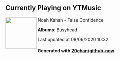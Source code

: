 ## Currently Playing on YTMusic

[<img align="left" width="100" src="https://lh3.googleusercontent.com/4JFvImNtUl6zwJqgtm-2haRDmEHvjH1XBtJ1e-dEj-jtG6nbEGj6cGkGCICrPh0gZC8XoLOMG562VUUN">](https://music.youtube.com/channel/UCwGXlFP4Ba5do7KoxRJYgVQ)

Noah Kahan - False Confidence

**Albums**: Busyhead

Last updated at 08/06/2020 10:32

#### Generated with [20chan/github-now](https://github.com/20chan/github-now)


<!--
**20chan/20chan** is a ✨ _special_ ✨ repository because its `README.md` (this file) appears on your GitHub profile.

Here are some ideas to get you started:

- 🔭 I’m currently working on ...
- 🌱 I’m currently learning ...
- 👯 I’m looking to collaborate on ...
- 🤔 I’m looking for help with ...
- 💬 Ask me about ...
- 📫 How to reach me: ...
- 😄 Pronouns: ...
- ⚡ Fun fact: ...
-->

